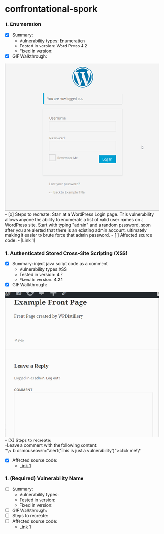 # confrontational-spork

### 1. Enumeration
  - [x] Summary: 
    - Vulnerability types: Enumeration
    - Tested in version: Word Press 4.2
    - Fixed in version: 
  - [x] GIF Walkthrough: 
<img src='WordPress Username Enumeration.gif' title='WordPress Username Enumeration' width='' alt='' />
  - [x] Steps to recreate: Start at a WordPress Login page. This vulnerability allows anyone the ability to enumerate a list of valid user names on a WordPress site. Start with typing "admin" and a random password, soon after you are alerted that there is an existing admin account, ultimately making it easier to brute force that admin password. 
  - [ ] Affected source code:
    - [Link 1]
    
    
### 1. Authenticated Stored Cross-Site Scripting (XSS)
  - [X] Summary: inject java script code as a comment 
    - Vulnerability types:XSS
    - Tested in version: 4.2
    - Fixed in version: 4.2.1
  - [X] GIF Walkthrough: 
<img src='XSS Exploit.gif' title='XSS Exploit' width='' alt='' />
  - [X] Steps to recreate: <br />
         -Leave a comment with the following content:<br />
         *\< b onmouseover="alert('This is just a vulnerability')">click me!\</b>*
         
  - [X] Affected source code:
    - [Link 1](https://github.com/WordPress/WordPress/blob/4.2-branch/wp-comments-post.php)
    
### 1. (Required) Vulnerability Name
  - [ ] Summary: 
    - Vulnerability types: 
    - Tested in version: 
    - Fixed in version:
  - [ ] GIF Walkthrough: 
  - [ ] Steps to recreate: 
  - [ ] Affected source code:
    - [Link 1](https://core.trac.wordpress.org/browser/tags/version/src/source_file.php)
    
